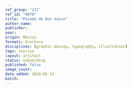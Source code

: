 ```yaml
---
ref_group: "121"
ref_id: "0070"
title: "Posada de Don Vasco"
author_name:
publisher:
year:
origin: Mexico
formats: brochure
disciplines: [graphic-design, typography, illustration]
tags: tourism
layout: artifact
status: onboarding
published: false
image_count:
date_added: 2024-05-13
batch:
---
```

